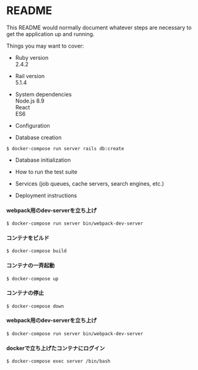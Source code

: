 # README

This README would normally document whatever steps are necessary to get the
application up and running.

Things you may want to cover:

* Ruby version  
2.4.2

* Rail version  
5.1.4

* System dependencies  
Node.js 8.9  
React  
ES6  

* Configuration

* Database creation  
```
$ docker-compose run server rails db:create
```

* Database initialization

* How to run the test suite

* Services (job queues, cache servers, search engines, etc.)

* Deployment instructions

#### webpack用のdev-serverを立ち上げ  
```
$ docker-compose run server bin/webpack-dev-server
```

#### コンテナをビルド  
```
$ docker-compose build
```

#### コンテナの一斉起動
```
$ docker-compose up
```

#### コンテナの停止
```
$ docker-compose down
```

#### webpack用のdev-serverを立ち上げ
```
$ docker-compose run server bin/webpack-dev-server
```

#### dockerで立ち上げたコンテナにログイン
```
$ docker-compose exec server /bin/bash
```
